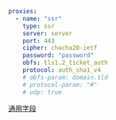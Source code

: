 ```{.yaml linenums="1"}
proxies:
  - name: "ssr"
    type: ssr
    server: server
    port: 443
    cipher: chacha20-ietf
    password: "password"
    obfs: tls1.2_ticket_auth
    protocol: auth_sha1_v4
    # obfs-param: domain.tld
    # protocol-param: "#"
    # udp: true
```
[通用字段](./index.md)